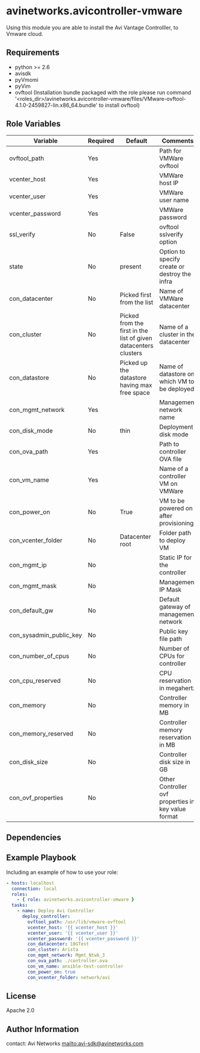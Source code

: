 # avinetworks.avicontroller-vmware

Using this module you are able to install the Avi Vantage Controlller, to Vmware cloud.

## Requirements

-   python >= 2.6
-   avisdk
-   pyVmomi
-   pyVim
-   ovftool (Installation bundle packaged with the role please run command '&lt;roles_dir>/avinetworks.avicontroller-vmware/files/VMware-ovftool-4.1.0-2459827-lin.x86_64.bundle' to install ovftool)

## Role Variables

| Variable                | Required | Default                                                         | Comments                                            |
| ----------------------- | -------- | --------------------------------------------------------------- | --------------------------------------------------- |
| ovftool_path            | Yes      |                                                                 | Path for VMWare ovftool                             |
| vcenter_host            | Yes      |                                                                 | VMWare host IP                                      |
| vcenter_user            | Yes      |                                                                 | VMWare user name                                    |
| vcenter_password        | Yes      |                                                                 | VMWare password                                     |
| ssl_verify              | No       | False                                                           | ovftool sslverify option                            |
| state                   | No       | present                                                         | Option to specify create or destroy the infra       |
| con_datacenter          | No       | Picked first from the list                                      | Name of VMWare datacenter                           |
| con_cluster             | No       | Picked from the first in the list of given datacenters clusters | Name of a cluster in the datacenter                 |
| con_datastore           | No       | Picked up the datastore having max free space                   | Name of datastore on which VM to be deployed        |
| con_mgmt_network        | Yes      |                                                                 | Management network name                             |
| con_disk_mode           | No       | thin                                                            | Deployment disk mode                                |
| con_ova_path            | Yes      |                                                                 | Path to controller OVA file                         |
| con_vm_name             | Yes      |                                                                 | Name of a controller VM on VMWare                   |
| con_power_on            | No       | True                                                            | VM to be powered on after provisioning              |
| con_vcenter_folder      | No       | Datacenter root                                                 | Folder path to deploy VM                            |
| con_mgmt_ip             | No       |                                                                 | Static IP for the controller                        |
| con_mgmt_mask           | No       |                                                                 | Management IP Mask                                  |
| con_default_gw          | No       |                                                                 | Default gateway of management network               |
| con_sysadmin_public_key | No       |                                                                 | Public key file path                                |
| con_number_of_cpus      | No       |                                                                 | Number of CPUs for controller                       |
| con_cpu_reserved        | No       |                                                                 | CPU reservation in megahertz                        |
| con_memory              | No       |                                                                 | Controller memory in MB                             |
| con_memory_reserved     | No       |                                                                 | Controller memory reservation in MB                 |
| con_disk_size           | No       |                                                                 | Controller disk size in GB                          |
| con_ovf_properties      | No       |                                                                 | Other Controller ovf properties in key value format |

## Dependencies

## Example Playbook

Including an example of how to use your role:

```yaml
- hosts: localhost
  connection: local
  roles:
    - { role: avinetworks.avicontroller-vmware }
  tasks:
    - name: Deploy Avi Controller
      deploy_controller:
        ovftool_path: /usr/lib/vmware-ovftool
        vcenter_host: '{{ vcenter_host }}'
        vcenter_user: '{{ vcenter_user }}'
        vcenter_password: '{{ vcenter_password }}'
        con_datacenter: 10GTest
        con_cluster: Arista
        con_mgmt_network: Mgmt_Ntwk_3
        con_ova_path: ./controller.ova
        con_vm_name: ansible-test-controller
        con_power_on: true
        con_vcenter_folder: network/avi
```

## License

Apache 2.0

## Author Information

contact: Avi Networks <mailto:avi-sdk@avinetworks.com>
